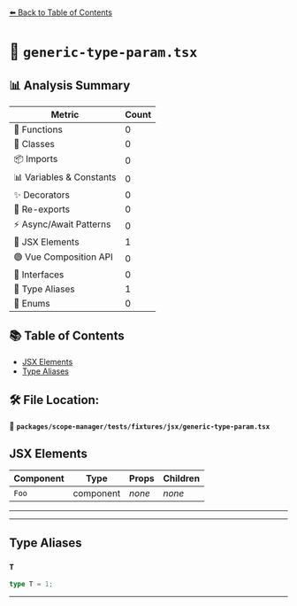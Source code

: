 [⬅️ Back to Table of Contents](../../../../../index.md)

# 📄 `generic-type-param.tsx`

## 📊 Analysis Summary

| Metric | Count |
|--------|-------|
| 🔧 Functions | 0 |
| 🧱 Classes | 0 |
| 📦 Imports | 0 |
| 📊 Variables & Constants | 0 |
| ✨ Decorators | 0 |
| 🔄 Re-exports | 0 |
| ⚡ Async/Await Patterns | 0 |
| 💠 JSX Elements | 1 |
| 🟢 Vue Composition API | 0 |
| 📐 Interfaces | 0 |
| 📑 Type Aliases | 1 |
| 🎯 Enums | 0 |

## 📚 Table of Contents

- [JSX Elements](#jsx-elements)
- [Type Aliases](#type-aliases)

## 🛠️ File Location:
📂 **`packages/scope-manager/tests/fixtures/jsx/generic-type-param.tsx`**

## JSX Elements

| Component | Type | Props | Children |
|-----------|------|-------|----------|
| `Foo` | component | *none* | *none* |


---


---

## Type Aliases

### `T`

```ts
type T = 1;
```


---